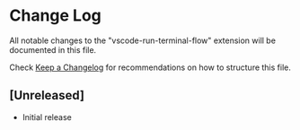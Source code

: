 # Change Log

All notable changes to the "vscode-run-terminal-flow" extension will be documented in this file.

Check [Keep a Changelog](http://keepachangelog.com/) for recommendations on how to structure this file.

## [Unreleased]

- Initial release